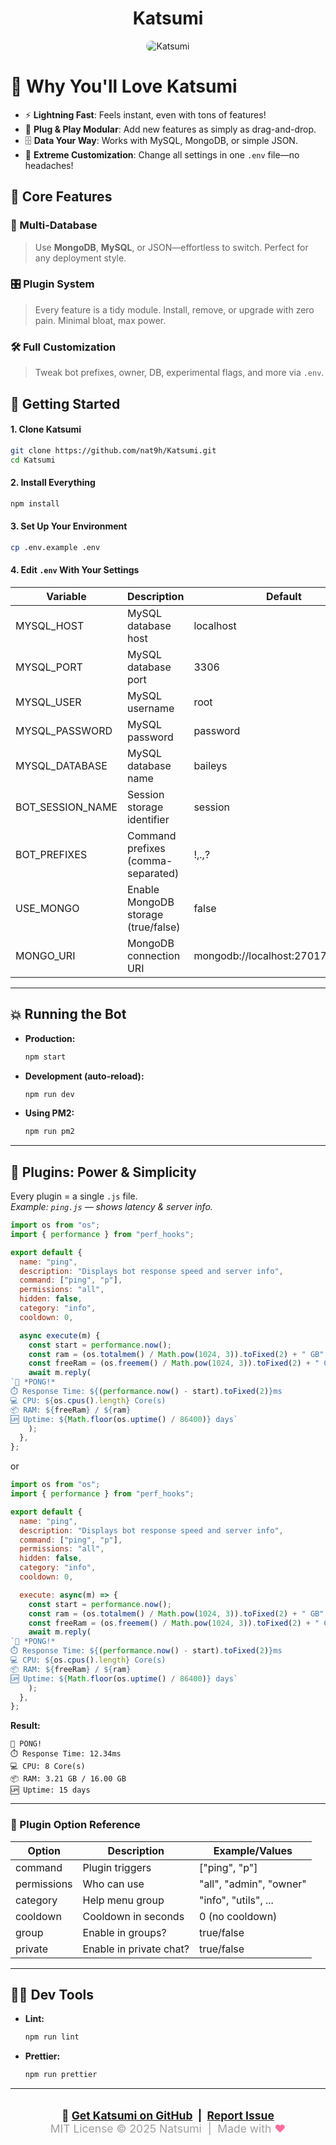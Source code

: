 <div align="center">
    <h1>Katsumi</h1>
    <img
        src="https://files.catbox.moe/1g4qtd.png"
        alt="Katsumi"
        style="border-radius: 10px; max-width: 100%; height: auto;"
    />
</div>


# 🌸 Why You'll Love Katsumi

- ⚡ <b>Lightning Fast</b>: Feels instant, even with tons of features!
- 🧩 <b>Plug & Play Modular</b>: Add new features as simply as drag-and-drop.
- 🗄️ <b>Data Your Way</b>: Works with MySQL, MongoDB, or simple JSON.
- 🦄 <b>Extreme Customization</b>: Change all settings in one `.env` file—no headaches!

## 🌈 Core Features

### 🔗 Multi-Database
> Use **MongoDB**, **MySQL**, or JSON—effortless to switch. Perfect for any deployment style.

### 🎛️ Plugin System
> Every feature is a tidy module. Install, remove, or upgrade with zero pain. Minimal bloat, max power.

### 🛠️ Full Customization
> Tweak bot prefixes, owner, DB, experimental flags, and more via `.env`.

## 🚀 Getting Started

#### 1. Clone Katsumi

```bash
git clone https://github.com/nat9h/Katsumi.git
cd Katsumi
```

#### 2. Install Everything

```bash
npm install
```

#### 3. Set Up Your Environment

```bash
cp .env.example .env
```

#### 4. Edit `.env` With Your Settings

| Variable         | Description                        | Default                           |
|------------------|------------------------------------|-----------------------------------|
| MYSQL_HOST       | MySQL database host                | localhost                         |
| MYSQL_PORT       | MySQL database port                | 3306                              |
| MYSQL_USER       | MySQL username                     | root                              |
| MYSQL_PASSWORD   | MySQL password                     | password                          |
| MYSQL_DATABASE   | MySQL database name                | baileys                           |
| BOT_SESSION_NAME | Session storage identifier         | session                           |
| BOT_PREFIXES     | Command prefixes (comma-separated) | !,.,?                             |
| USE_MONGO        | Enable MongoDB storage (true/false)| false                             |
| MONGO_URI        | MongoDB connection URI             | mongodb://localhost:27017/database|

---

## 💥 Running the Bot

- **Production:**  
  ```bash
  npm start
  ```
- **Development (auto-reload):**  
  ```bash
  npm run dev
  ```
- **Using PM2:**  
  ```bash
  npm run pm2
  ```

---

## 🌟 Plugins: Power & Simplicity

Every plugin = a single `.js` file.  
*Example: `ping.js` — shows latency & server info.*

```javascript
import os from "os";
import { performance } from "perf_hooks";

export default {
  name: "ping",
  description: "Displays bot response speed and server info",
  command: ["ping", "p"],
  permissions: "all",
  hidden: false,
  category: "info",
  cooldown: 0,

  async execute(m) {
    const start = performance.now();
    const ram = (os.totalmem() / Math.pow(1024, 3)).toFixed(2) + " GB";
    const freeRam = (os.freemem() / Math.pow(1024, 3)).toFixed(2) + " GB";
    await m.reply(
`🚀 *PONG!*
⏱️ Response Time: ${(performance.now() - start).toFixed(2)}ms
💻 CPU: ${os.cpus().length} Core(s)
📦 RAM: ${freeRam} / ${ram}
🆙 Uptime: ${Math.floor(os.uptime() / 86400)} days`
    );
  },
};
```
or

```javascript
import os from "os";
import { performance } from "perf_hooks";

export default {
  name: "ping",
  description: "Displays bot response speed and server info",
  command: ["ping", "p"],
  permissions: "all",
  hidden: false,
  category: "info",
  cooldown: 0,

  execute: async(m) => {
    const start = performance.now();
    const ram = (os.totalmem() / Math.pow(1024, 3)).toFixed(2) + " GB";
    const freeRam = (os.freemem() / Math.pow(1024, 3)).toFixed(2) + " GB";
    await m.reply(
`🚀 *PONG!*
⏱️ Response Time: ${(performance.now() - start).toFixed(2)}ms
💻 CPU: ${os.cpus().length} Core(s)
📦 RAM: ${freeRam} / ${ram}
🆙 Uptime: ${Math.floor(os.uptime() / 86400)} days`
    );
  },
};
```

**Result:**

```
🚀 PONG!
⏱️ Response Time: 12.34ms
💻 CPU: 8 Core(s)
📦 RAM: 3.21 GB / 16.00 GB
🆙 Uptime: 15 days
```

---

### 🎯 Plugin Option Reference

| Option       | Description             | Example/Values             |
|--------------|------------------------|----------------------------|
| command      | Plugin triggers         | ["ping", "p"]              |
| permissions  | Who can use             | "all", "admin", "owner"   |
| category     | Help menu group         | "info", "utils", ...       |
| cooldown     | Cooldown in seconds     | 0 (no cooldown)            |
| group        | Enable in groups?       | true/false                 |
| private      | Enable in private chat? | true/false                 |

---

## 🧑‍💻 Dev Tools

- **Lint:**  
  ```bash
  npm run lint
  ```
- **Prettier:**  
  ```bash
  npm run prettier
  ```

---

<div align="center" style="margin: 32px 0; font-size:1.25em;">
  <b>
    🚀 <a href="https://github.com/nat9h/Katsumi">Get Katsumi on GitHub</a> &nbsp;|&nbsp;
    <a href="https://github.com/nat9h/Katsumi/issues">Report Issue</a>
  </b>
  <br>
  <span style="font-size:1em; color:#a0a0a0;">MIT License © 2025 Natsumi &nbsp;|&nbsp; Made with <span style="color:#fd6c9e;">♥</span></span>
</div>
